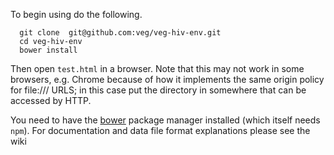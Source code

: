 To begin using do the following.
```
  git clone  git@github.com:veg/veg-hiv-env.git
  cd veg-hiv-env
  bower install
```  
Then open `test.html` in a browser. Note that this may not work in some browsers, e.g. Chrome because of how it implements the same origin policy for file:/// URLS; in this case put the directory in somewhere that can be accessed by HTTP.

You need to have the [bower](http://bower.io) package manager installed (which itself needs `npm`).
For documentation and data file format explanations please see the wiki
  

